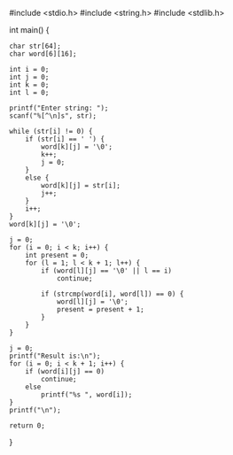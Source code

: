 #include <stdio.h>
#include <string.h>
#include <stdlib.h>

int main()
{

    char str[64];
    char word[6][16];

    int i = 0;
    int j = 0;
    int k = 0;
    int l = 0;

    printf("Enter string: ");
    scanf("%[^\n]s", str);

    while (str[i] != 0) {
        if (str[i] == ' ') {
            word[k][j] = '\0';
            k++;
            j = 0;
        }
        else {
            word[k][j] = str[i];
            j++;
        }
        i++;
    }
    word[k][j] = '\0';

    j = 0;
    for (i = 0; i < k; i++) {
        int present = 0;
        for (l = 1; l < k + 1; l++) {
            if (word[l][j] == '\0' || l == i)
                continue;

            if (strcmp(word[i], word[l]) == 0) {
                word[l][j] = '\0';
                present = present + 1;
            }
        }
    }

    j = 0;
    printf("Result is:\n");
    for (i = 0; i < k + 1; i++) {
        if (word[i][j] == 0)
            continue;
        else
            printf("%s ", word[i]);
    }
    printf("\n");

    return 0;
}
